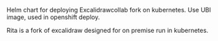 Helm chart for deploying Excalidrawcollab fork on kubernetes. Use UBI image, used in openshift deploy.

Rita is a fork of excalidraw designed for on premise run in kubernetes.

